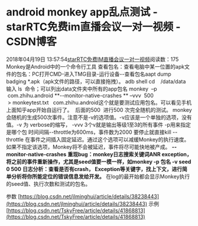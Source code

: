 # android monkey  app乱点测试 - starRTC免费im直播会议一对一视频 - CSDN博客
2018年04月19日 13:57:54[starRTC免费IM直播会议一对一视频](https://me.csdn.net/elesos)阅读数：175
Monkey是Android中的一个命令行工具
查看包名：查看电脑中某一位置的apk文件的包名：PC打开CMD-进入TMG目录-运行设备--查看包名aapt dump badging *.apk（apk文件的路径，可以直接拖拽）。
adb shell
cd    /data/data    
输入 ls  命令；可以列出data文件夹中所有的app包名
monkey  –p  com.zhihu.android **--monitor-native-crashes ** –vvv  500  > monkeytest.txt  
com.zhihu.android这个就是要测试应用包名。可以看见手机上面知乎app开始自运行了。
 后面的500  进行500 次完全随机的测试。 monkey会随机的生成500次事件。注意不是-v的选项值。-v应该是一个单独的选项，没有值。-v 为 verbose的缩写， -vvv
3个v就是输出等级1至3的所有事件
-p用来指定是哪个包
时间间隔--throttle为600ms，事件数为2000
要停止就直接kill
--throttle <milliseconds>
在事件之间插入固定延迟。通过这个选项可以减缓Monkey的执行速度。如果不指定该选项，Monkey将不会被延迟，事件将尽可能快地被产成。
**--monitor-native-crashes**
**重现bug：monkey日志搜索关键词ANR exception，将之前的事件重新操作，尤其是seed值要一模一样，如monkey -p 包名 -v seed 0 500**
**日志分析：查看是否有crash， **Exception**等关键字，找上下文，进行简单分析将你所能定位的错误信息发给开发。**
在log的最开始都会显示Monkey执行的seed值、执行次数和测试的包名。

参数
[https://blog.csdn.net/jlminghui/article/details/38238443](https://blog.csdn.net/jlminghui/article/details/38238443)
示例
[https://blog.csdn.net/TskyFree/article/details/41868813](https://blog.csdn.net/TskyFree/article/details/41868813)

